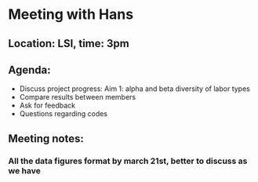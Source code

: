 # Meeting with Hans #
## Location: LSI, time: 3pm
## Agenda:
  * Discuss project progress: Aim 1: alpha and beta diversity of labor types
  * Compare results between members
  * Ask for feedback
  * Questions regarding codes
## Meeting notes:


### All the data figures format by march 21st, better to discuss as we have
  
 
      
